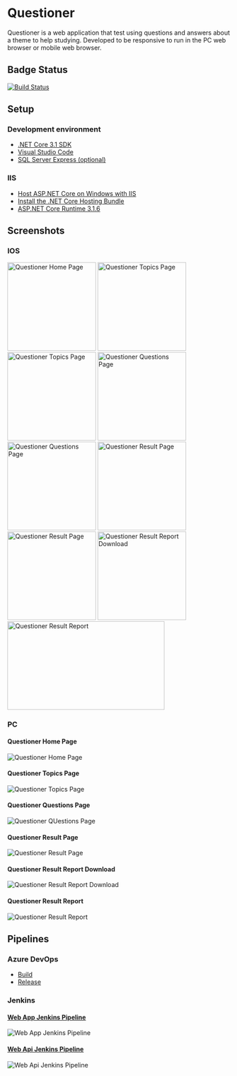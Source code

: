 # Questioner
Questioner is a web application that test using questions and answers about a theme to help studying. Developed to be responsive to run in the PC web browser or mobile web browser.

## Badge Status
[![Build Status](https://dev.azure.com/htapps/GitHub/_apis/build/status/henriq-toledo.questioner?branchName=master)](https://dev.azure.com/htapps/GitHub/_build/latest?definitionId=1&branchName=master)

## Setup

### Development environment

- [.NET Core 3.1 SDK](https://dotnet.microsoft.com/download/dotnet-core/3.1)
- [Visual Studio Code](https://code.visualstudio.com/download)
- [SQL Server Express (optional)](https://go.microsoft.com/fwlink/?linkid=866658)

### IIS

- [Host ASP.NET Core on Windows with IIS](https://docs.microsoft.com/en-us/aspnet/core/host-and-deploy/iis/?view=aspnetcore-3.1)
- [Install the .NET Core Hosting Bundle](https://dotnet.microsoft.com/download/dotnet-core/thank-you/runtime-aspnetcore-3.1.6-windows-hosting-bundle-installer)
- [ASP.NET Core Runtime 3.1.6](https://dotnet.microsoft.com/download/dotnet-core/thank-you/runtime-aspnetcore-3.1.6-windows-x64-installer)

## Screenshots

### IOS

<img src="screenshots/ios/01-questioner-home-page.png" alt="Questioner Home Page" width="200"> <img src="screenshots/ios/02-questioner-topics-page-1.png" alt="Questioner Topics Page" width="200"> <img src="screenshots/ios/03-questioner-topics-page-2.png" alt="Questioner Topics Page" width="200"> <img src="screenshots/ios/04-questioner-questions-page-1.png" alt="Questioner Questions Page" width="200"> <img src="screenshots/ios/05-questioner-questions-page-2.png" alt="Questioner Questions Page" width="200"> <img src="screenshots/ios/06-questioner-result-page-1.png" alt="Questioner Result Page" width="200"> <img src="screenshots/ios/07-questioner-result-page-2.png" alt="Questioner Result Page" width="200"> <img src="screenshots/ios/08-questioner-result-report-download.png" alt="Questioner Result Report Download" width="200"> <img src="screenshots/ios/09-questioner-result-report.png" alt="Questioner Result Report" width="355" height="200"  style="vertical-align:top">

### PC

#### Questioner Home Page
<img src="screenshots/pc/01-questioner-home-page.png" alt="Questioner Home Page">

#### Questioner Topics Page
<img src="screenshots/pc/02-questioner-topics-page.png" alt="Questioner Topics Page">

#### Questioner Questions Page
<img src="screenshots/pc/03-questioner-questions-page.png" alt="Questioner QUestions Page">

#### Questioner Result Page
<img src="screenshots/pc/04-questioner-result-page.png" alt="Questioner Result Page">

#### Questioner Result Report Download
<img src="screenshots/pc/05-questioner-result-report-download.png" alt="Questioner Result Report Download">

#### Questioner Result Report
<img src="screenshots/pc/06-questioner-result-report.png" alt="Questioner Result Report">

## Pipelines

### Azure DevOps

- [Build](https://github.com/henriq-toledo/questioner/blob/master/pipelines/azure-devops/azure-pipelines.yml)
- [Release](https://github.com/henriq-toledo/questioner/blob/master/pipelines/azure-devops/azure-release-pipeline.yml)

### Jenkins

#### [Web App Jenkins Pipeline](https://github.com/henriq-toledo/questioner/tree/master/pipelines/jenkins/web-app/Jenkinsfile)
<img src="screenshots/jenkins/web-app-pipeline.png" alt="Web App Jenkins Pipeline">

#### [Web Api Jenkins Pipeline](https://github.com/henriq-toledo/questioner/tree/master/pipelines/jenkins/web-api/Jenkinsfile)
<img src="screenshots/jenkins/web-api-pipeline.png" alt="Web Api Jenkins Pipeline">
